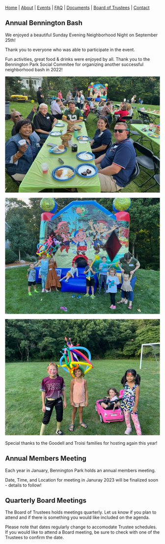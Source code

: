 [Home](index.md) | [About](about.md) | [Events](events.md) | [FAQ](faq.md) | [Documents](documents.md) | [Board of Trustees](trustees.md) | [Contact](contact.md)

## Annual Bennington Bash

We enjoyed a beautiful Sunday Evening Neighborhood Night on September 25th! 

Thank you to everyone who was able to participate in the event. 

Fun activities, great food & drinks were enjoyed by all. Thank you to the Bennington Park Social Commitee for organizing another successful neighborhood bash in 2022!

![Bash_2022_1.jpg](https://github.com/benningtonparkhoa/benningtonparkhoa.github.io/blob/master/Bash_2022_1.jpg?raw=true)

![Bash_2022_2.jpg](https://github.com/benningtonparkhoa/benningtonparkhoa.github.io/blob/master/Bash_2022_2.jpg?raw=true)

![Bash_2022_3.jpg](https://github.com/benningtonparkhoa/benningtonparkhoa.github.io/blob/master/Bash_2022_3.jpg?raw=true)

Special thanks to the Goodell and Troisi families for hosting again this year!

## Annual Members Meeting

Each year in January, Bennington Park holds an annual members meeting.

Date, Time, and Location for meeting in Januray 2023 will be finalized soon - details to follow!

## Quarterly Board Meetings

The Board of Trustees holds meetings quarterly.  Let us know if you plan to attend and if there is something you would like included on the agenda.

Please note that dates regularly change to accomodate Trustee schedules.  If you would like to attend a Board meeting, be sure to check with one of the Trustees to confirm the date.
